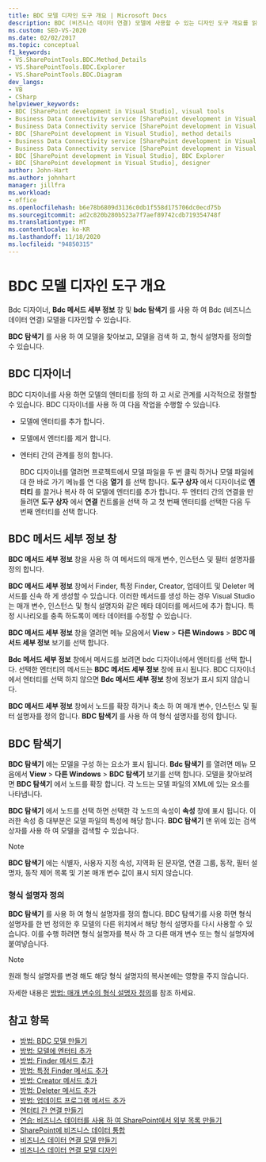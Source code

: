 ```yaml
---
title: BDC 모델 디자인 도구 개요 | Microsoft Docs
description: BDC (비즈니스 데이터 연결) 모델에 사용할 수 있는 디자인 도구 개요를 읽어 보세요. BDC 디자이너, BDC 메서드 세부 정보 창 및 BDC 탐색기에 대해 알아봅니다.
ms.custom: SEO-VS-2020
ms.date: 02/02/2017
ms.topic: conceptual
f1_keywords:
- VS.SharePointTools.BDC.Method_Details
- VS.SharePointTools.BDC.Explorer
- VS.SharePointTools.BDC.Diagram
dev_langs:
- VB
- CSharp
helpviewer_keywords:
- BDC [SharePoint development in Visual Studio], visual tools
- Business Data Connectivity service [SharePoint development in Visual Studio], visual tools
- Business Data Connectivity service [SharePoint development in Visual Studio], BDC Explorer
- BDC [SharePoint development in Visual Studio], method details
- Business Data Connectivity service [SharePoint development in Visual Studio], designer
- Business Data Connectivity service [SharePoint development in Visual Studio], method details
- BDC [SharePoint development in Visual Studio], BDC Explorer
- BDC [SharePoint development in Visual Studio], designer
author: John-Hart
ms.author: johnhart
manager: jillfra
ms.workload:
- office
ms.openlocfilehash: b6e78b6809d3136c0db1f558d175706dc0ecd75b
ms.sourcegitcommit: ad2c820b280b523a7f7aef89742cdb719354748f
ms.translationtype: MT
ms.contentlocale: ko-KR
ms.lasthandoff: 11/18/2020
ms.locfileid: "94850315"
---
```

# <a name="bdc-model-design-tools-overview"></a>BDC 모델 디자인 도구 개요
  Bdc 디자이너, **Bdc 메서드 세부 정보** 창 및 **bdc 탐색기** 를 사용 하 여 Bdc (비즈니스 데이터 연결) 모델을 디자인할 수 있습니다.

 **BDC 탐색기** 를 사용 하 여 모델을 찾아보고, 모델을 검색 하 고, 형식 설명자를 정의할 수 있습니다.

## <a name="bdc-designer"></a>BDC 디자이너
 BDC 디자이너를 사용 하면 모델의 엔터티를 정의 하 고 서로 관계를 시각적으로 정렬할 수 있습니다. BDC 디자이너를 사용 하 여 다음 작업을 수행할 수 있습니다.

- 모델에 엔터티를 추가 합니다.

- 모델에서 엔터티를 제거 합니다.

- 엔터티 간의 관계를 정의 합니다.

  BDC 디자이너를 열려면 프로젝트에서 모델 파일을 두 번 클릭 하거나 모델 파일에 대 한 바로 가기 메뉴를 연 다음 **열기** 를 선택 합니다. **도구 상자** 에서 디자이너로 **엔터티** 를 끌거나 복사 하 여 모델에 엔터티를 추가 합니다. 두 엔터티 간의 연결을 만들려면 **도구 상자** 에서 **연결** 컨트롤을 선택 하 고 첫 번째 엔터티를 선택한 다음 두 번째 엔터티를 선택 합니다.

## <a name="bdc-method-details-window"></a>BDC 메서드 세부 정보 창
 **BDC 메서드 세부 정보** 창을 사용 하 여 메서드의 매개 변수, 인스턴스 및 필터 설명자를 정의 합니다.

 **BDC 메서드 세부 정보** 창에서 Finder, 특정 Finder, Creator, 업데이트 및 Deleter 메서드를 신속 하 게 생성할 수 있습니다. 이러한 메서드를 생성 하는 경우 Visual Studio는 매개 변수, 인스턴스 및 형식 설명자와 같은 메타 데이터를 메서드에 추가 합니다. 특정 시나리오를 충족 하도록이 메타 데이터를 수정할 수 있습니다.

 **BDC 메서드 세부 정보** 창을 열려면 메뉴 모음에서 **View**  >  **다른 Windows**  >  **BDC 메서드 세부 정보** 보기를 선택 합니다.

 **Bdc 메서드 세부 정보** 창에서 메서드를 보려면 bdc 디자이너에서 엔터티를 선택 합니다. 선택한 엔터티의 메서드는 **BDC 메서드 세부 정보** 창에 표시 됩니다. BDC 디자이너에서 엔터티를 선택 하지 않으면 **Bdc 메서드 세부 정보** 창에 정보가 표시 되지 않습니다.

 **BDC 메서드 세부 정보** 창에서 노드를 확장 하거나 축소 하 여 매개 변수, 인스턴스 및 필터 설명자를 정의 합니다. **BDC 탐색기** 를 사용 하 여 형식 설명자를 정의 합니다.

## <a name="bdc-explorer"></a>BDC 탐색기
 **BDC 탐색기** 에는 모델을 구성 하는 요소가 표시 됩니다. **Bdc 탐색기** 를 열려면 메뉴 모음에서 **View**  >  **다른 Windows**  >  **BDC 탐색기** 보기를 선택 합니다. 모델을 찾아보려면 **BDC 탐색기** 에서 노드를 확장 합니다. 각 노드는 모델 파일의 XML에 있는 요소를 나타냅니다.

 **BDC 탐색기** 에서 노드를 선택 하면 선택한 각 노드의 속성이 **속성** 창에 표시 됩니다. 이러한 속성 중 대부분은 모델 파일의 특성에 해당 합니다. **BDC 탐색기** 맨 위에 있는 검색 상자를 사용 하 여 모델을 검색할 수 있습니다.

> [!NOTE]
> **BDC 탐색기** 에는 식별자, 사용자 지정 속성, 지역화 된 문자열, 연결 그룹, 동작, 필터 설명자, 동작 제어 목록 및 기본 매개 변수 값이 표시 되지 않습니다.

### <a name="define-type-descriptors"></a>형식 설명자 정의
 **BDC 탐색기** 를 사용 하 여 형식 설명자를 정의 합니다. BDC 탐색기를 사용 하면 형식 설명자를 한 번 정의한 후 모델의 다른 위치에서 해당 형식 설명자를 다시 사용할 수 있습니다. 이를 수행 하려면 형식 설명자를 복사 하 고 다른 매개 변수 또는 형식 설명자에 붙여넣습니다.

> [!NOTE]
> 원래 형식 설명자를 변경 해도 해당 형식 설명자의 복사본에는 영향을 주지 않습니다.

 자세한 내용은 [방법: 매개 변수의 형식 설명자 정의](../sharepoint/how-to-define-the-type-descriptor-of-a-parameter.md)를 참조 하세요.

## <a name="see-also"></a>참고 항목
- [방법: BDC 모델 만들기](../sharepoint/how-to-create-a-bdc-model.md)
- [방법: 모델에 엔터티 추가](../sharepoint/how-to-add-an-entity-to-a-model.md)
- [방법: Finder 메서드 추가](../sharepoint/how-to-add-a-finder-method.md)
- [방법: 특정 Finder 메서드 추가](../sharepoint/how-to-add-a-specific-finder-method.md)
- [방법: Creator 메서드 추가](../sharepoint/how-to-add-a-creator-method.md)
- [방법: Deleter 메서드 추가](../sharepoint/how-to-add-a-deleter-method.md)
- [방법: 업데이트 프로그램 메서드 추가](../sharepoint/how-to-add-an-updater-method.md)
- [엔터티 간 연결 만들기](../sharepoint/creating-an-association-between-entities.md)
- [연습: 비즈니스 데이터를 사용 하 여 SharePoint에서 외부 목록 만들기](../sharepoint/walkthrough-creating-an-external-list-in-sharepoint-by-using-business-data.md)
- [SharePoint에 비즈니스 데이터 통합](../sharepoint/integrating-business-data-into-sharepoint.md)
- [비즈니스 데이터 연결 모델 만들기](../sharepoint/creating-a-business-data-connectivity-model.md)
- [비즈니스 데이터 연결 모델 디자인](../sharepoint/designing-a-business-data-connectivity-model.md)
